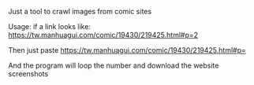Just a tool to crawl images from comic sites

Usage:
if a link looks like:
https://tw.manhuagui.com/comic/19430/219425.html#p=2

Then just paste
https://tw.manhuagui.com/comic/19430/219425.html#p=

And the program will loop the number and download the website screenshots